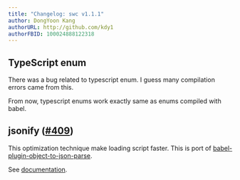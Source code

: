 ```yaml
---
title: "Changelog: swc v1.1.1"
author: DongYoon Kang
authorURL: http://github.com/kdy1
authorFBID: 100024888122318
---
```


## TypeScript enum

There was a bug related to typescript enum. I guess many compilation errors came from this.

From now, typescript enums work exactly same as enums compiled with babel.

## jsonify ([#409](https://github.com/swc-project/swc/issues/409))

This optimization technique make loading script faster. This is port of [babel-plugin-object-to-json-parse](https://github.com/nd-02110114/babel-plugin-object-to-json-parse).

See [documentation](/docs/configuring-swc#jsctransformoptimizerjsonify).
